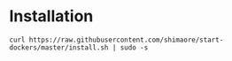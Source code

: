 Installation
============

    curl https://raw.githubusercontent.com/shimaore/start-dockers/master/install.sh | sudo -s

